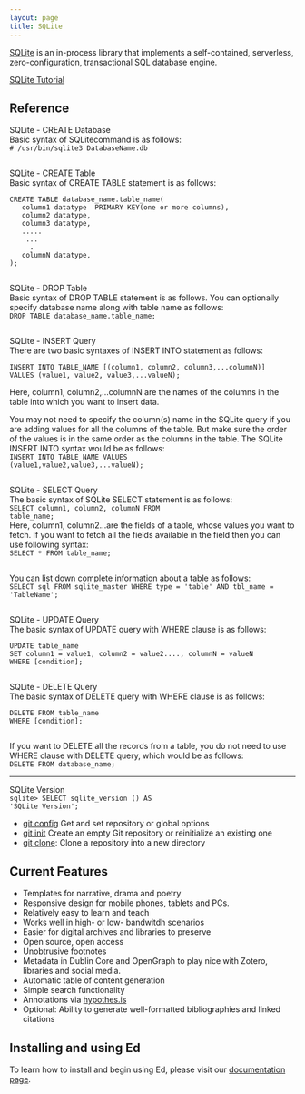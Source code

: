 ```yaml
---
layout: page
title: SQLite
---
```


[SQLite](https://www.sqlite.org/index.html) is an in-process library that implements a self-contained, serverless, zero-configuration, transactional SQL database engine.

[SQLite Tutorial](https://www.tutorialspoint.com/sqlite/index.htm)

## Reference
SQLite - CREATE Database<br>
Basic syntax of SQLitecommand is as follows:<br>
<code># /usr/bin/sqlite3 DatabaseName.db</code>

<img src="https://cjs6891.github.io/el7_blog/public/img/1482865400.png" alt="" style="">

SQLite - CREATE Table<br>
Basic syntax of CREATE TABLE statement is as follows:
<pre><code>CREATE TABLE database_name.table_name(
   column1 datatype  PRIMARY KEY(one or more columns),
   column2 datatype,
   column3 datatype,
   .....
    ...
     .
   columnN datatype,
);</code></pre>

<img src="https://cjs6891.github.io/el7_blog/public/img/1482866621.png" alt="" style="">

SQLite - DROP Table<br>
Basic syntax of DROP TABLE statement is as follows. You can optionally specify database name along with table name as follows:<br>
<code>DROP TABLE database_name.table_name;</code>

<img src="https://cjs6891.github.io/el7_blog/public/img/1482872760.png" alt="" style="">

SQLite - INSERT Query<br>
There are two basic syntaxes of INSERT INTO statement as follows:
<pre><code>INSERT INTO TABLE_NAME [(column1, column2, column3,...columnN)]  
VALUES (value1, value2, value3,...valueN);</code></pre>

Here, column1, column2,...columnN are the names of the columns in the table into which you want to insert data.

You may not need to specify the column(s) name in the SQLite query if you are adding values for all the columns of the table. But make sure the order of the values is in the same order as the columns in the table. The SQLite INSERT INTO syntax would be as follows:<br>
<code>INSERT INTO TABLE_NAME VALUES (value1,value2,value3,...valueN);</code>

<img src="https://cjs6891.github.io/el7_blog/public/img/1482875405.png" alt="" style="">

SQLite - SELECT Query<br>
The basic syntax of SQLite SELECT statement is as follows:<br>
<code>SELECT column1, column2, columnN FROM table_name;</code><br>
Here, column1, column2...are the fields of a table, whose values you want to fetch. If you want to fetch all the fields available in the field then you can use following syntax:<br>
<code>SELECT * FROM table_name;</code>

<img src="https://cjs6891.github.io/el7_blog/public/img/1482936733.png" alt="" style="">

You can list down complete information about a table as follows:<br>
<code>SELECT sql FROM sqlite_master WHERE type = 'table' AND tbl_name = 'TableName';</code>

<img src="https://cjs6891.github.io/el7_blog/public/img/1482937384.png" alt="" style="">

SQLite - UPDATE Query<br>
The basic syntax of UPDATE query with WHERE clause is as follows:<br>
<pre><code>UPDATE table_name
SET column1 = value1, column2 = value2...., columnN = valueN
WHERE [condition];</code></pre>

<img src="https://cjs6891.github.io/el7_blog/public/img/1482939153.png" alt="" style="">

SQLite - DELETE Query<br>
The basic syntax of DELETE query with WHERE clause is as follows:<br>
<pre><code>DELETE FROM table_name
WHERE [condition];</code></pre>

<img src="https://cjs6891.github.io/el7_blog/public/img/1482939558.png" alt="" style="">

If you want to DELETE all the records from a table, you do not need to use WHERE clause with DELETE query, which would be as follows:<br>
<code>DELETE FROM database_name;</code>

 - - - - - 

SQLite Version<br>
<code>sqlite> SELECT sqlite_version () AS 'SQLite Version';</code>

- [git config](https://git-scm.com/docs/git-config) Get and set repository or global options
- [git init](https://git-scm.com/docs/git-init) Create an empty Git repository or reinitialize an existing one
- [git clone](https://git-scm.com/docs/git-clone): Clone a repository into a new directory



## Current Features
- Templates for narrative, drama and poetry
- Responsive design for mobile phones, tablets and PCs.
- Relatively easy to learn and teach
- Works well in high- or low- bandwitdh scenarios
- Easier for digital archives and libraries to preserve
- Open source, open access
- Unobtrusive footnotes
- Metadata in Dublin Core and OpenGraph to play nice with Zotero, libraries and social media.
- Automatic table of content generation
- Simple search functionality
- Annotations via [hypothes.is](https://hypothes.is/)
- Optional: Ability to generate well-formatted bibliographies and linked citations


## Installing and using Ed

To learn how to install and begin using Ed, please visit our [documentation page](http://elotroalex.github.io/ed/documentation/).
